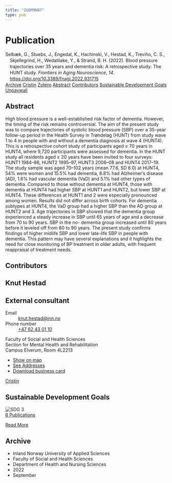 ```yaml
---
title: "2UQM9N87"
type: pub
---
```

<h1>Publication</h1>
<article id="csl-bib-container-2UQM9N87" class="csl-bib-container">
  <div class="csl-bib-body" style="line-height: 1.35; padding-left: 1em; text-indent:-1em;">
  <div class="csl-entry">Selb&#xE6;k, G., Stuebs, J., Engedal, K., Hachinski, V., Hestad, K., Trevi&#xF1;o, C. S., Skjellegrind, H., Wedatilake, Y., &amp; Strand, B. H. (2022). Blood pressure trajectories over 35 years and dementia risk: A retrospective study: The HUNT study. <i>Frontiers in Aging Neuroscience</i>, <i>14</i>. <a href="https://doi.org/10.3389/fnagi.2022.931715">https://doi.org/10.3389/fnagi.2022.931715</a></div>
</div>
  <div class="csl-bib-buttons">
    <a href="#taxonomy-article-2UQM9N87" class="csl-bib-button">Archive</a>
    <a href="https://app.cristin.no/results/show.jsf?id=2052904" alt="Cristin URL" class="csl-bib-button">Cristin</a>
    <a href="http://zotero.org/groups/5402882/items/2UQM9N87" alt="Zotero URL" class="csl-bib-button">Zotero</a>
    <a href="#abstract-article-2UQM9N87" class="csl-bib-button">Abstract</a>
    <a href="#contributors-article-2UQM9N87" class="csl-bib-button">Contributors</a>
    <a href="#sdg-article-2UQM9N87" class="csl-bib-button">Sustainable Development Goals</a>
    <a href="https://www.frontiersin.org/articles/10.3389/fnagi.2022.931715/pdf" class="csl-bib-button">Unpaywall</a>
  </div>
  <div id="csl-bib-meta-container-2UQM9N87"></div>
</article>
<div id="csl-bib-meta-2UQM9N87" class="csl-bib-meta">
  <article id="abstract-article-2UQM9N87" class="abstract-article">
    <h1>Abstract</h1>
    High blood pressure is a well-established risk factor of dementia. However, the timing of the risk remains controversial. The aim of the present study was to compare trajectories of systolic blood pressure (SBP) over a 35-year follow-up period in the Health Survey in Trøndelag (HUNT) from study wave 1 to 4 in people with and without a dementia diagnosis at wave 4 (HUNT4). This is a retrospective cohort study of participants aged ≥ 70 years in HUNT4, where 9,720 participants were assessed for dementia. In the HUNT study all residents aged ≥ 20 years have been invited to four surveys: HUNT1 1984–86, HUNT2 1995–97, HUNT3 2006–08 and HUNT4 2017–19. The study sample was aged 70–102 years (mean 77.6, SD 6.0) at HUNT4, 54% were women and 15.5% had dementia, 8.8% had Alzheimer’s disease (AD), 1.6% had vascular dementia (VaD) and 5.1% had other types of dementia. Compared to those without dementia at HUNT4, those with dementia at HUNT4 had higher SBP at HUNT1 and HUNT2, but lower SBP at HUNT4. These differences at HUNT1 and 2 were especially pronounced among women. Results did not differ across birth cohorts. For dementia subtypes at HUNT4, the VaD group had a higher SBP than the AD group at HUNT2 and 3. Age trajectories in SBP showed that the dementia group experienced a steady increase in SBP until 65 years of age and a decrease from 70 to 90 years. SBP in the no- dementia group increased until 80 years before it leveled off from 80 to 90 years. The present study confirms findings of higher midlife SBP and lower late-life SBP in people with dementia. This pattern may have several explanations and it highlights the need for close monitoring of BP treatment in older adults, with frequent reappraisal of treatment needs.
  </article>
  <article id="contributors-article-2UQM9N87" class="contributors-article">
    <h1>Contributors</h1>
    <div class="personas"> <div class="vrtx-hinn-person-card"> <div class="photo"> <i class="lar la-user-circle missing-person"></i> </div> <div class="info"> <hgroup><h1>Knut Hestad</h1> <h2>External consultant</h2> </hgroup><dl> <dt>Email</dt> <dd> <a href="mailto:knut.hestad@inn.no">knut.hestad@inn.no</a> </dd> <dt>Phone number</dt> <dd><a href="tel:+4762430110"> +47 62 43 01 10 </a></dd> </dl> <p> Faculty of Social and Health Sciences<br> Section for Mental Health and Rehabilitation<br> Campus Elverum, Room 4L2213 </p> <ul class="vrtx-hinn-links"> <li><a href="https://www.google.com/maps?q=60.88177,11.53669">Show on map</a></li> <li><a href="https://www.inn.no/english/find-an-employee/knut-hestad.html#vrtx-hinn-addresses">See Addresses</a></li> <li><a href="https://www.inn.no/english/find-an-employee/knut-hestad.html?vrtx=vcf">Download business card</a></li> </ul> </div> </div> <a href="https://app.cristin.no/persons/show.jsf?id=43557" alt="Cristin URL" class="personas-cristin">Cristin</a> </div>
  </article>
  <article id="sdg-article-2UQM9N87" class="sdg-article">
    <h1>Sustainable Development Goals</h1>
    <div class="sdg-container"><div id="sdg3" class="sdg"> <img src="{{< params subfolder >}}images/sdg/sdg03_en.png" class="image" alt="SDG 3"> <div class="sdg-overlay"> <a href="{{< params subfolder >}}en/archive/?sdg=3#archive" class="sdg-publication-count"><span>6</span> Publications</a> <p><a href="https://sdgs.un.org/goals/goal3" class="sdg-read-more">Read More</a></p> </div> </div></div>
  </article>
  <article id="taxonomy-article-2UQM9N87" class="taxonomy-article">
    <h1>Archive</h1>
    <ul>
      <li>Inland Norway University of Applied Sciences</li>
      <li>Faculty of Social and Health Sciences</li>
      <li>Department of Health and Nursing Sciences</li>
      <li>2022</li>
      <li>September</li>
    </ul>
  </article>
</div>
